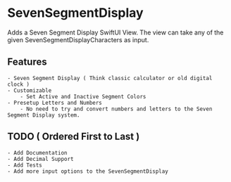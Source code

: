 # SevenSegmentDisplay

Adds a Seven Segment Display SwiftUI View.
The view can take any of the given SevenSegmentDisplayCharacters as input.

## Features
	- Seven Segment Display ( Think classic calculator or old digital clock )
	- Customizable
		- Set Active and Inactive Segment Colors
	- Presetup Letters and Numbers
		- No need to try and convert numbers and letters to the Seven Segment Display system.

## TODO ( Ordered First to Last )
	- Add Documentation
	- Add Decimal Support
	- Add Tests
	- Add more input options to the SevenSegmentDisplay
